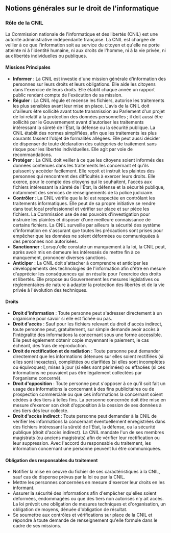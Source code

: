 ## Notions générales sur le droit de l'informatique

### Rôle de la CNIL

La Commission nationale de l'informatique et des libertés (CNIL) est une autorité administrative
indépendante française. La CNIL est chargée de veiller à ce que l'information soit au service du
citoyen et qu'elle ne porte atteinte ni à l'identité humaine, ni aux droits de l'homme, ni à la vie
privée, ni aux libertés individuelles ou publiques.

#### Missions Principales

* **Informer** : La CNIL est investie d'une mission générale d'information des personnes sur leurs
  droits et leurs obligations. Elle aide les citoyens dans l'exercice de leurs droits. Elle établit
  chaque année un rapport public rendant compte de l'exécution de sa mission.
* **Réguler** :  La CNIL régule et recense les fichiers, autorise les traitements les plus sensibles
  avant leur mise en place. L'avis de la CNIL doit d'ailleurs être sollicité avant toute
  transmission au Parlement d'un projet de loi relatif à la protection des données personnelles ; il
  doit aussi être sollicité par le Gouvernement avant d'autoriser les traitements intéressant la
  sûreté de l'État, la défense ou la sécurité publique. La CNIL établit des normes simplifiées, afin
  que les traitements les plus courants fassent l'objet de formalités allégées. Elle peut aussi
  décider de dispenser de toute déclaration des catégories de traitement sans risque pour les
  libertés individuelles. Elle agit par voie de recommandations.
* **Protéger** : La CNIL doit veiller à ce que les citoyens soient informés des données contenues
  dans les traitements les concernant et qu'ils puissent y accéder facilement. Elle reçoit et
  instruit les plaintes des personnes qui rencontrent des difficultés à exercer leurs droits. Elle
  exerce, pour le compte des citoyens qui le souhaitent, l'accès aux fichiers intéressant la sûreté
  de l'État, la défense et la sécurité publique, notamment des services de renseignements de la
  police judiciaire.
* **Contrôler** : La CNIL vérifie que la loi est respectée en contrôlant les traitements
  informatiques. Elle peut de sa propre initiative se rendre dans tout local professionnel et
  vérifier sur place et sur pièce les fichiers. La Commission use de ses pouvoirs d'investigation
  pour instruire les plaintes et disposer d'une meilleure connaissance de certains fichiers. La CNIL
  surveille par ailleurs la sécurité des système d'information en s'assurant que toutes les
  précautions sont prises pour empêcher que les données ne soient déformées ou communiquées à des
  personnes non autorisées.
* **Sanctionner** : Lorsqu'elle constate un manquement à la loi, la CNIL peut, après avoir mis en
  demeure les intéressés de mettre fin à ce manquement, prononcer diverses sanctions.
* **Anticiper** : La CNIL doit s'attacher à comprendre et anticiper les développements des
  technologies de l'information afin d'être en mesure d'apprécier les conséquences qui en résulte
  pour l'exercice des droits et libertés. Elle propose au Gouvernement les mesures législatives ou
  réglementaires de nature à adapter la protection des libertés et de la vie privée à l'évolution
  des techniques.

#### Droits

* **Droit d'information** : Toute personne peut s'adresser directement à un organisme pour savoir si
  elle est fichée ou pas.
* **Droit d'accès** : Sauf pour les fichiers relevant du droit d'accès indirect, toute personne
  peut, gratuitement, sur simple demande avoir accès à l'intégralité des informations la concernant
  sous une forme accessible. Elle peut également obtenir copie moyennant le paiement, le cas
  échéant, des frais de reproduction.
* **Droit de rectification et de radiation** : Toute personne peut demander directement que les
  informations détenues sur elles soient rectifiées (si elles sont inexactes), complétées ou
  clarifiées (si elles sont incomplètes ou équivoques), mises à jour (si elles sont périmées) ou
  effacées (si ces informations ne pouvaient pas être légalement collectées par l'organisme
  concerné).
* **Droit d'opposition** : Toute personne peut s'opposer à ce qu'il soit fait un usage des
  informations la concernant à des fins publicitaires ou de prospection commerciale ou que ces
  informations la concernant soient cédées à des tiers à telles fins. La personne concernée doit
  être mise en mesure d'exercer son droit d'opposition à la cession de ses données à des tiers dès
  leur collecte.
* **Droit d'accès indirect** : Toute personne peut demander à la CNIL de vérifier les informations
  la concernant éventuellement enregistrées dans des fichiers intéressant la sûreté de l'État, la
  défense, ou la sécurité publique (droit d'accès indirect). La CNIL mandate l'un de ses membres
  magistrats (ou anciens magistrats) afin de vérifier leur rectification ou leur suppression. Avec
  l'accord du responsable du traitement, les information concernant une personne peuvent lui être
  communiquées.

#### Obligation des responsables du traitement

* Notifier la mise en oeuvre du fichier de ses caractéristiques à la CNIL, sauf cas de dispense
  prévus par la loi ou par la CNIL.
* Mettre les personnes concernées en mesure d'exercer leur droits en les informant.
* Assurer la sécurité des informations afin d'empêcher qu'elles soient déformées, endommagées ou que
  des tiers non autorisés n'y ait accès. La loi prévoit une obligation de mesures techniques et
  d'organisation, un obligation de moyens, dénuée d'obligation de résultat.
* Se soumettre aux contrôles et vérifications sur place de la CNIL et répondre à toute demande de
  renseignement qu'elle formule dans le cadre de ses missions.
